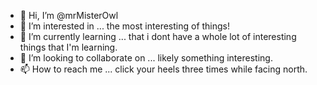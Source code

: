 - 👋 Hi, I’m @mrMisterOwl
- 👀 I’m interested in ... the most interesting of things!
- 🌱 I’m currently learning ... that i dont have a whole lot of interesting things that I'm learning.
- 💞️ I’m looking to collaborate on ... likely something interesting.  
- 📫 How to reach me ... click your heels three times while facing north. 

<!---
mrMisterOwl/mrMisterOwl is a ✨ special ✨ repository because its `README.md` (this file) appears on your GitHub profile.
You can click the Preview link to take a look at your changes.
--->
